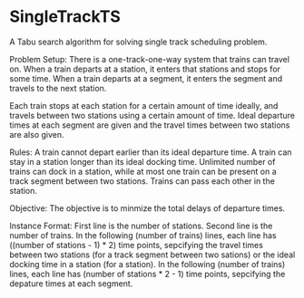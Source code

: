 # SingleTrackTS
A Tabu search algorithm for solving single track scheduling problem.

Problem Setup:
There is a one-track-one-way system that trains can travel on. When a train departs at a station, it enters that stations and stops for some time. When a train departs at a segment, it enters the segment and travels to the next station.

Each train stops at each station for a certain amount of time ideally, and travels between two stations using a certain amount of time. Ideal departure times at each segment are given and the travel times between two stations are also given.

Rules:
A train cannot depart earlier than its ideal departure time.
A train can stay in a station longer than its ideal docking time.
Unlimited number of trains can dock in a station, while at most one train can be present on a track segment between two stations.
Trains can pass each other in the station.

Objective:
The objective is to minmize the total delays of departure times.

Instance Format:
First line is the number of stations.
Second line is the number of trains.
In the following (number of trains) lines, each line has ((number of stations - 1) * 2) time points, sepcifying the travel times between two stations (for a track segment between two sations) or the ideal docking time in a station (for a station).
In the following (number of trains) lines, each line has (number of stations * 2 - 1) time points, sepcifying the depature times at each segment.
